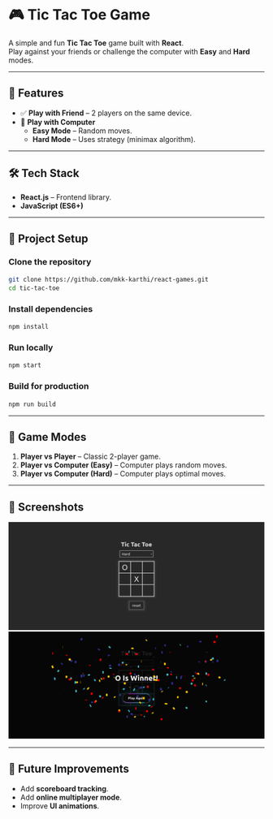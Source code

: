# 🎮 Tic Tac Toe Game

A simple and fun **Tic Tac Toe** game built with **React**.  
Play against your friends or challenge the computer with **Easy** and **Hard** modes.

---

## 🚀 Features

- ✅ **Play with Friend** – 2 players on the same device.
- 🤖 **Play with Computer**
  - **Easy Mode** – Random moves.
  - **Hard Mode** – Uses strategy (minimax algorithm).

---

## 🛠️ Tech Stack

- **React.js** – Frontend library.
- **JavaScript (ES6+)**

---

## 📂 Project Setup

### Clone the repository

```bash
git clone https://github.com/mkk-karthi/react-games.git
cd tic-tac-toe
```

### Install dependencies

```bash
npm install
```

### Run locally

```bash
npm start
```

### Build for production

```bash
npm run build
```

---

## 🎯 Game Modes

1. **Player vs Player** – Classic 2-player game.
2. **Player vs Computer (Easy)** – Computer plays random moves.
3. **Player vs Computer (Hard)** – Computer plays optimal moves.

---

## 📸 Screenshots

<p align="center">
<img src="https://raw.githubusercontent.com/mkk-karthi/react-games/master/tic-tac-toe/public/screenshoot-1.png" alt="Tic tac toe (screenshoot-1)"><br>
<img src="https://raw.githubusercontent.com/mkk-karthi/react-games/master/tic-tac-toe/public/screenshoot-2.png" alt="Tic tac toe (screenshoot-1)"><br>
</p>

---

## 📝 Future Improvements

- Add **scoreboard tracking**.
- Add **online multiplayer mode**.
- Improve **UI animations**.
